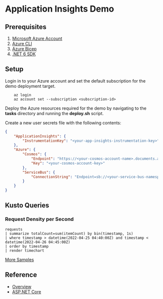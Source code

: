 # Application Insights Demo

## Prerequisites

1. [Microsoft Azure Account](https://azure.microsoft.com/en-us/free/)
2. [Azure CLI](https://docs.microsoft.com/en-us/cli/azure/install-azure-cli)
3. [Azure Bicep](https://docs.microsoft.com/en-us/azure/azure-resource-manager/bicep/install)
4. [.NET 6 SDK](https://dotnet.microsoft.com/en-us/download/)

## Setup

Login in to your Azure account and set the default subscription for the demo deployment target.

```
    az login
    az account set --subscription <subscription-id>
```

Deploy the Azure resources required for the demo by navigating to the **tasks** directory and
running the **deploy.sh** script.

Create a new user secrets file with the following contents:

```json
{
    "ApplicationInsights": {
        "InstrumentationKey": "<your-app-insights-instrumentation-key>"
    },
    "Azure": {
        "Cosmos": {
            "Endpoint": "https://<your-cosmos-account-name>.documents.azure.com:443/",
            "Key": "<your-cosmos-account-key>"
        },
        "ServiceBus": {
            "ConnectionString": "Endpoint=sb://<your-service-bus-namespace>.servicebus.windows.net/;SharedAccessKeyName=RootManageSharedAccessKey;SharedAccessKey=<your-root-managed-access-key>"
        }
    } 
}
```

## Kusto Queries

### Request Density per Second

```kusto
requests
| summarize totalCount=sum(itemCount) by bin(timestamp, 1s)
| where timestamp > datetime(2022-04-25 04:40:00Z) and timestamp < datetime(2022-04-26 04:45:00Z)
| order by timestamp
| render timechart
```

[More Samples](https://docs.microsoft.com/en-us/azure/data-explorer/kusto/query/samples?pivots=azuredataexplorer)

## Reference

- [Overview](https://docs.microsoft.com/en-us/azure/azure-monitor/app/app-insights-overview)
- [ASP.NET Core](https://docs.microsoft.com/en-us/azure/azure-monitor/app/asp-net-core)